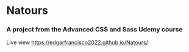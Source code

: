 # Natours
### A project from the Advanced CSS and Sass Udemy course
Live view
https://edgarfrancisco2022.github.io/Natours/

